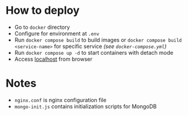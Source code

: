 # How to deploy

- Go to `docker` directory
- Configure for environment at `.env`
- Run `docker compose build` to build images or `docker compose build <service-name>` for specific service _(see `docker-compose.yml`)_
- Run `docker compose up -d` to start containers with detach mode
- Access [localhost](http://localhost) from browser

# Notes

- `nginx.conf` is nginx configuration file
- `mongo-init.js` contains initialization scripts for MongoDB
